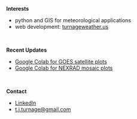 
  <b>Interests</b>
    <ul>
      <li>python and GIS for meteorological applications</li>
      <li>web development: <a href="https://turnageweather.us" target="_blank">turnageweather.us</a></li>
    </ul>

  <br>
  
  <b>Recent Updates</b>
    <ul>
      <li><a href="https://github.com/tjturnage/satellite/blob/master/Satellite_plot.ipynb" target="_blank">Google Colab for GOES satellite plots</a></li>
      <li><a href="https://github.com/tjturnage/radar/blob/main/Plot_NEXRAD_mosaics.ipynb" target="_blank">Google Colab for NEXRAD mosaic plots</a></li>
    </ul>
  
  <br>

  <b>Contact</b>
    <ul>
      <li><a href="https://www.linkedin.com/in/t-j-turnage-03698329/" target="_blank">LinkedIn</a></li>
      <li><a href = "mailto: t.j.turnage@gmail.com">t.j.turnage@gmail.com</a>
    </ul>
  
